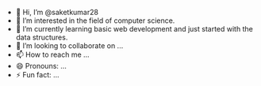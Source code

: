 - 👋 Hi, I’m @saketkumar28
- 👀 I’m interested in the field of computer science.
- 🌱 I’m currently learning basic web development and just started with the data structures.
- 💞️ I’m looking to collaborate on ...
- 📫 How to reach me ...
- 😄 Pronouns: ...
- ⚡ Fun fact: ...

<!---
saketkumar28/saketkumar28 is a ✨ special ✨ repository because its `README.md` (this file) appears on your GitHub profile.
You can click the Preview link to take a look at your changes.
--->

